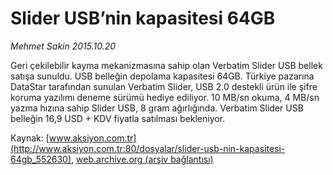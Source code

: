 # Slider USB’nin kapasitesi 64GB

*Mehmet Sakin 2015.10.20*

<div class="pNewsDetailMainContent ctx_content" itemprop="articleBody">
 <p>
  Geri çekilebilir kayma mekanizmasına sahip olan Verbatim Slider USB bellek satışa sunuldu. USB belleğin depolama kapasitesi 64GB. Türkiye pazarına DataStar tarafından sunulan Verbatim Slider, USB 2.0 destekli ürün ile şifre koruma yazılımı deneme sürümü hediye ediliyor. 10 MB/sn okuma, 4 MB/sn yazma hızına sahip Slider USB, 8 gram ağırlığında. Verbatim Slider USB belleğin 16,9 USD + KDV fiyatla satılması bekleniyor.
 </p>
</div>


Kaynak: [www.aksiyon.com.tr](http://www.aksiyon.com.tr:80/dosyalar/slider-usb-nin-kapasitesi-64gb_552630), [web.archive.org (arşiv bağlantısı)](http://web.archive.org/web/20151023033347/http://www.aksiyon.com.tr:80/dosyalar/slider-usb-nin-kapasitesi-64gb_552630)
